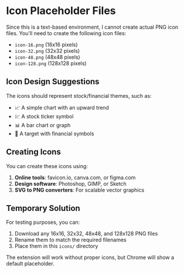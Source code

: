 # Icon Placeholder Files

Since this is a text-based environment, I cannot create actual PNG icon files. 
You'll need to create the following icon files:

- `icon-16.png` (16x16 pixels)
- `icon-32.png` (32x32 pixels) 
- `icon-48.png` (48x48 pixels)
- `icon-128.png` (128x128 pixels)

## Icon Design Suggestions

The icons should represent stock/financial themes, such as:
- 📈 A simple chart with an upward trend
- 💹 A stock ticker symbol
- 📊 A bar chart or graph
- 🎯 A target with financial symbols

## Creating Icons

You can create these icons using:
1. **Online tools**: favicon.io, canva.com, or figma.com
2. **Design software**: Photoshop, GIMP, or Sketch
3. **SVG to PNG converters**: For scalable vector graphics

## Temporary Solution

For testing purposes, you can:
1. Download any 16x16, 32x32, 48x48, and 128x128 PNG files
2. Rename them to match the required filenames
3. Place them in this `icons/` directory

The extension will work without proper icons, but Chrome will show a default placeholder.
